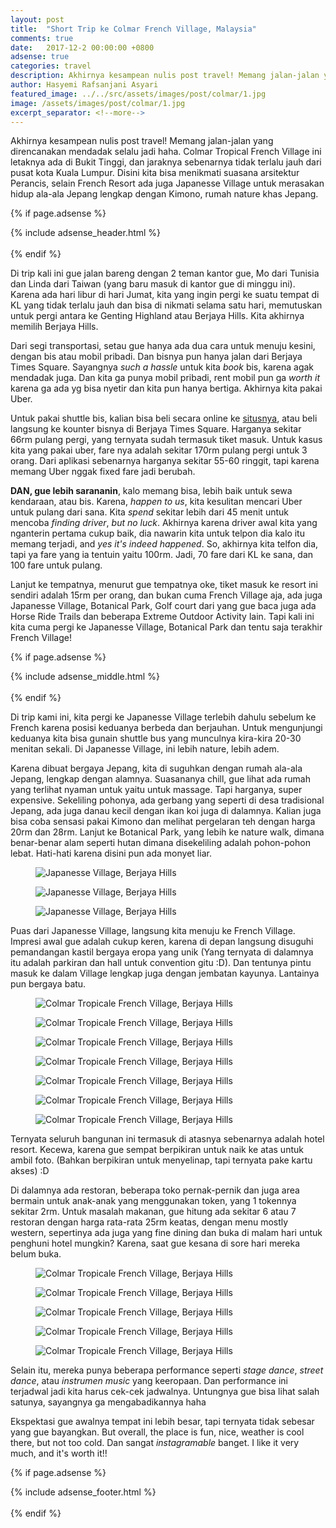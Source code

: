 ```yaml
---
layout: post
title:  "Short Trip ke Colmar French Village, Malaysia"
comments: true
date:   2017-12-2 00:00:00 +0800
adsense: true
categories: travel
description: Akhirnya kesampean nulis post travel! Memang jalan-jalan yang direncanakan mendadak selalu jadi haha. Colmar Tropical French Village ini letaknya ada di Bukit Tinggi, dan jaraknya sebenarnya tidak terlalu jauh dari pusat kota Kuala Lumpur. Disini kita bisa menikmati suasana arsitektur Perancis, selain French Resort ada juga Japanesse Village untuk merasakan hidup ala-ala Jepang lengkap dengan Kimono, rumah nature khas Jepang.
author: Hasyemi Rafsanjani Asyari
featured_image: ../../src/assets/images/post/colmar/1.jpg
image: /assets/images/post/colmar/1.jpg
excerpt_separator: <!--more-->
---
```


<p class="intro">Akhirnya kesampean nulis post travel! Memang jalan-jalan yang direncanakan mendadak selalu jadi haha. Colmar Tropical French Village ini letaknya ada di Bukit Tinggi, dan jaraknya sebenarnya tidak terlalu jauh dari pusat kota Kuala Lumpur. Disini kita bisa menikmati suasana arsitektur Perancis, selain French Resort ada juga Japanesse Village untuk merasakan hidup ala-ala Jepang lengkap dengan Kimono, rumah nature khas Jepang.</p>

{% if page.adsense %}
<div class="ads">
	{% include adsense_header.html %}
</div>
<br/>
{% endif %}

Di trip kali ini gue jalan bareng dengan 2 teman kantor gue, Mo dari Tunisia dan Linda dari Taiwan (yang baru masuk di kantor gue di minggu ini). Karena ada hari libur di hari Jumat, kita yang ingin pergi ke suatu tempat di KL yang tidak terlalu jauh dan bisa di nikmati selama satu hari, memutuskan untuk pergi antara ke Genting Highland atau Berjaya Hills. Kita akhirnya memilih Berjaya Hills.

Dari segi transportasi, setau gue hanya ada dua cara untuk menuju kesini, dengan bis atau mobil pribadi. Dan bisnya pun hanya jalan dari Berjaya Times Square. Sayangnya _such a hassle_ untuk kita _book_ bis, karena agak mendadak juga. Dan kita ga punya mobil pribadi, rent mobil pun ga _worth it_ karena ga ada yg bisa nyetir dan kita pun hanya bertiga. Akhirnya kita pakai Uber.

Untuk pakai shuttle bis, kalian bisa beli secara online ke <a href="http://colmartropicale.com.my/contact-us/shuttle-service/" target="_bank">situsnya</a>, atau beli langsung ke kounter bisnya di Berjaya Times Square. Harganya sekitar 66rm pulang pergi, yang ternyata sudah termasuk tiket masuk. Untuk kasus kita yang pakai uber, fare nya adalah sekitar 170rm pulang pergi untuk 3 orang. Dari aplikasi sebenarnya harganya sekitar 55-60 ringgit, tapi karena memang Uber nggak fixed fare jadi berubah.

__DAN, gue lebih sarananin__, kalo memang bisa, lebih baik untuk sewa kendaraan, atau bis. Karena, _happen to us_, kita kesulitan mencari Uber untuk pulang dari sana. Kita _spend_ sekitar lebih dari 45 menit untuk mencoba _finding driver_, _but no luck_. Akhirnya karena driver awal kita yang nganterin pertama cukup baik, dia nawarin kita untuk telpon dia kalo itu memang terjadi, and _yes it's indeed happened_. So, akhirnya kita telfon dia, tapi ya fare yang ia tentuin yaitu 100rm. Jadi, 70 fare dari KL ke sana, dan 100 fare untuk pulang.

Lanjut ke tempatnya, menurut gue tempatnya oke, tiket masuk ke resort ini sendiri adalah 15rm per orang, dan bukan cuma French Village aja, ada juga Japanesse Village, Botanical Park, Golf court dari yang gue baca juga ada Horse Ride Trails dan beberapa Extreme Outdoor Activity lain. Tapi kali ini kita cuma pergi ke Japanesse Village, Botanical Park dan tentu saja terakhir French Village!

{% if page.adsense %}
<div class="ads">
	{% include adsense_middle.html %}
</div>
<br/>
{% endif %}

Di trip kami ini, kita pergi ke Japanesse Village terlebih dahulu sebelum ke French karena posisi keduanya berbeda dan berjauhan. Untuk mengunjungi keduanya kita bisa gunain shuttle bus yang munculnya kira-kira 20-30 menitan sekali. Di Japanesse Village, ini lebih nature, lebih adem. 

Karena dibuat bergaya Jepang, kita di suguhkan dengan rumah ala-ala Jepang, lengkap dengan alamnya. Suasananya chill, gue lihat ada rumah yang terlihat nyaman untuk yaitu untuk massage. Tapi harganya, super expensive. Sekeliling pohonya, ada gerbang yang seperti di desa tradisional Jepang, ada juga danau kecil dengan ikan koi juga di dalamnya. Kalian juga bisa coba sensasi pakai Kimono dan melihat pergelaran teh dengan harga 20rm dan 28rm. Lanjut ke Botanical Park, yang lebih ke nature walk, dimana benar-benar alam seperti hutan dimana disekeliling adalah pohon-pohon lebat. Hati-hati karena disini pun ada monyet liar.

<div class="photoset-grid grid">
	<div class="grid--item grid--twelve">
		<figure>
		  <img src="/assets/images/post/colmar/2.jpg" alt="Japanesse Village, Berjaya Hills" title="Japanesse Village, Berjaya Hills" />		   
		</figure>		
	</div>	
	<div class="grid--item grid--six">
		<figure>
		  <img src="/assets/images/post/colmar/3.jpg" alt="Japanesse Village, Berjaya Hills" title="Japanesse Village, Berjaya Hills" />		   
		</figure>		
	</div>	
	<div class="grid--item grid--six">
		<figure>
		  <img src="/assets/images/post/colmar/4.jpg" alt="Japanesse Village, Berjaya Hills" title="Japanesse Village, Berjaya Hills" />		   
		</figure>		
	</div>		
</div>


Puas dari Japanesse Village, langsung kita menuju ke French Village. Impresi awal gue adalah cukup keren, karena di depan langsung disuguhi pemandangan kastil bergaya eropa yang unik (Yang ternyata di dalamnya itu adalah parkiran dan hall untuk convention gitu :D). Dan tentunya pintu masuk ke dalam Village lengkap juga dengan jembatan kayunya. Lantainya pun bergaya batu.


<div class="photoset-grid grid">
	<div class="grid--item grid--six">
		<figure>
		  <img src="/assets/images/post/colmar/2017-12-01_04.43.57_1.jpg" alt="Colmar Tropicale French Village, Berjaya Hills" title="Colmar Tropicale French Village, Berjaya Hills" />		   
		</figure>		
	</div>	
	<div class="grid--item grid--six">
		<figure>
		  <img src="/assets/images/post/colmar/2017-12-02_01.05.09_1.jpg" alt="Colmar Tropicale French Village, Berjaya Hills" title="Colmar Tropicale French Village, Berjaya Hills" />		   
		</figure>		
	</div>
	<div class="grid--item grid--twelve">
		<figure>
		  <img src="/assets/images/post/colmar/2017-12-02_01.06.02_1.jpg" alt="Colmar Tropicale French Village, Berjaya Hills" title="Colmar Tropicale French Village, Berjaya Hills" />		   
		</figure>		
	</div>	
	<div class="grid--item grid--six">
		<figure>
		  <img src="/assets/images/post/colmar/2017-12-01_03.19.30_2.jpg" alt="Colmar Tropicale French Village, Berjaya Hills" title="Colmar Tropicale French Village, Berjaya Hills" />		   
		</figure>		
	</div>	
	<div class="grid--item grid--six">
		<figure>
		  <img src="/assets/images/post/colmar/2017-12-01_03.04.47_1.jpg" alt="Colmar Tropicale French Village, Berjaya Hills" title="Colmar Tropicale French Village, Berjaya Hills" />		   
		</figure>		
	</div>		
	<div class="grid--item grid--six">
		<figure>
		  <img src="/assets/images/post/colmar/2017-12-01_04.40.21_1.jpg" alt="Colmar Tropicale French Village, Berjaya Hills" title="Colmar Tropicale French Village, Berjaya Hills" />		   
		</figure>		
	</div>	
	<div class="grid--item grid--six">
		<figure>
		  <img src="/assets/images/post/colmar/2017-12-01_03.19.58_1.jpg" alt="Colmar Tropicale French Village, Berjaya Hills" title="Colmar Tropicale French Village, Berjaya Hills" />		   
		</figure>		
	</div>
</div>

Ternyata seluruh bangunan ini termasuk di atasnya sebenarnya adalah hotel resort. Kecewa, karena gue sempat berpikiran untuk naik ke atas untuk ambil foto. (Bahkan berpikiran untuk menyelinap, tapi ternyata pake kartu akses) :D

Di dalamnya ada restoran, beberapa toko pernak-pernik dan juga area bermain untuk anak-anak yang menggunakan token, yang 1 tokennya sekitar 2rm. Untuk masalah makanan, gue hitung ada sekitar 6 atau 7 restoran dengan harga rata-rata 25rm keatas, dengan menu mostly western, sepertinya ada juga yang fine dining dan buka di malam hari untuk penghuni hotel mungkin? Karena, saat gue kesana di sore hari mereka belum buka.


<div class="photoset-grid grid">
	<div class="grid--item grid--six">
		<figure>
		  <img src="/assets/images/post/colmar/1.jpg" alt="Colmar Tropicale French Village, Berjaya Hills" title="Colmar Tropicale French Village, Berjaya Hills" />		   
		</figure>		
	</div>	
	<div class="grid--item grid--six">
		<figure>
		  <img src="/assets/images/post/colmar/2017-12-01_04.28.12_1.jpg" alt="Colmar Tropicale French Village, Berjaya Hills" title="Colmar Tropicale French Village, Berjaya Hills" />		   
		</figure>		
	</div>	
	<div class="grid--item grid--twelve">
		<figure>
		  <img src="/assets/images/post/colmar/2017-12-02_01.05.55_1.jpg" alt="Colmar Tropicale French Village, Berjaya Hills" title="Colmar Tropicale French Village, Berjaya Hills" />		   
		</figure>		
	</div>		
	<div class="grid--item grid--six">
		<figure>
		  <img src="/assets/images/post/colmar/2017-12-02_01.05.59_1.jpg" alt="Colmar Tropicale French Village, Berjaya Hills" title="Colmar Tropicale French Village, Berjaya Hills" />		   
		</figure>		
	</div>	
	<div class="grid--item grid--six">
		<figure>
		  <img src="/assets/images/post/colmar/2017-12-02_01.05.56_1.jpg" alt="Colmar Tropicale French Village, Berjaya Hills" title="Colmar Tropicale French Village, Berjaya Hills" />		   
		</figure>		
	</div>		
</div>


Selain itu, mereka punya beberapa performance seperti _stage dance_, _street dance_, atau _instrumen music_ yang keeropaan. Dan performance ini terjadwal jadi kita harus cek-cek jadwalnya. Untungnya gue bisa lihat salah satunya, sayangnya ga mengabadikannya haha


Ekspektasi gue awalnya tempat ini lebih besar, tapi ternyata tidak sebesar yang gue bayangkan. But overall, the place is fun, nice, weather is cool there, but not too cold. Dan sangat _instagramable_ banget. I like it very much, and it's worth it!!

{% if page.adsense %}
<div class="ads">
	{% include adsense_footer.html %}
</div>
<br/>
{% endif %}